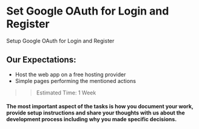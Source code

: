 # Set Google OAuth for Login and Register

Setup Google OAuth for Login and Register

## Our Expectations:

- Host the web app on a free hosting provider
- Simple pages performing the mentioned actions

> > Estimated Time: 1 Week

#### The most important aspect of the tasks is how you document your work, provide setup instructions and share your thoughts with us about the development process including why you made specific decisions.
